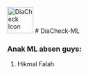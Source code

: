 <img src="https://github.com/user-attachments/assets/6428cf40-0911-4c00-b45d-f8f65d66b7ac" style="width: 60px; border-redius: 10px;" alt="DiaCheck Icon">  # DiaCheck-ML

### Anak ML absen guys:
1. Hikmal Falah

